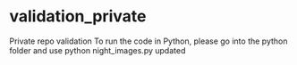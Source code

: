 # validation_private
Private repo validation
To run the code in Python, please go into the python folder and use python night_images.py
updated

